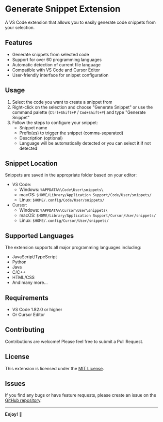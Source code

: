 # Generate Snippet Extension

A VS Code extension that allows you to easily generate code snippets from your selection.

## Features

- Generate snippets from selected code
- Support for over 60 programming languages
- Automatic detection of current file language
- Compatible with VS Code and Cursor Editor
- User-friendly interface for snippet configuration

## Usage

1. Select the code you want to create a snippet from
2. Right-click on the selection and choose "Generate Snippet" or use the command palette (`Ctrl+Shift+P` / `Cmd+Shift+P`) and type "Generate Snippet"
3. Follow the steps to configure your snippet:
   - Snippet name
   - Prefix(es) to trigger the snippet (comma-separated)
   - Description (optional)
   - Language will be automatically detected or you can select it if not detected

## Snippet Location

Snippets are saved in the appropriate folder based on your editor:

- VS Code:
  - Windows: `%APPDATA%\Code\User\snippets\`
  - macOS: `$HOME/Library/Application Support/Code/User/snippets/`
  - Linux: `$HOME/.config/Code/User/snippets/`
- Cursor:
  - Windows: `%APPDATA%\Cursor\User\snippets\`
  - macOS: `$HOME/Library/Application Support/Cursor/User/snippets/`
  - Linux: `$HOME/.config/Cursor/User/snippets/`

## Supported Languages

The extension supports all major programming languages including:
- JavaScript/TypeScript
- Python
- Java
- C/C++
- HTML/CSS
- And many more...

## Requirements

- VS Code 1.82.0 or higher
- Or Cursor Editor

## Contributing

Contributions are welcome! Please feel free to submit a Pull Request.

## License

This extension is licensed under the [MIT License](LICENSE).

## Issues

If you find any bugs or have feature requests, please create an issue on the [GitHub repository](https://github.com/tiwabs/generatesnippet).

---

**Enjoy!** 🚀
